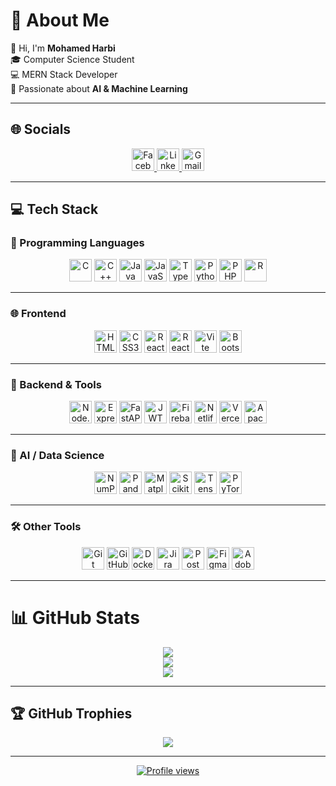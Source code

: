 # 💫 About Me
👋 Hi, I'm **Mohamed Harbi**  
🎓 Computer Science Student  
💻 MERN Stack Developer  
🤖 Passionate about **AI & Machine Learning**

---

## 🌐 Socials
<p align="center">
  <a href="https://www.facebook.com/mohamed.harbi.371662/">
    <img src="https://cdn.simpleicons.org/facebook/1877F2" width="36" height="36" alt="Facebook"/>
  </a>
  <a href="https://www.linkedin.com/in/mohamed-harbi-4385471ab">
    <img src="https://icons8.com/icon/8808/linkedin" width="36" height="36" alt="LinkedIn"/>
  </a>
  <a href="mailto:hrbim756@gmail.com">
    <img src="https://cdn.simpleicons.org/gmail/EA4335" width="36" height="36" alt="Gmail"/>
  </a>
</p>

---

## 💻 Tech Stack

### 🧠 Programming Languages
<p align="center">
  <img src="https://cdn.simpleicons.org/c/00599C" width="36" height="36" alt="C"/>
  <img src="https://cdn.simpleicons.org/cplusplus/00599C" width="36" height="36" alt="C++"/>
  <img src="https://cdn.simpleicons.org/java/F80000" width="36" height="36" alt="Java"/>
  <img src="https://cdn.simpleicons.org/javascript/F7DF1E" width="36" height="36" alt="JavaScript"/>
  <img src="https://cdn.simpleicons.org/typescript/3178C6" width="36" height="36" alt="TypeScript"/>
  <img src="https://cdn.simpleicons.org/python/3776AB" width="36" height="36" alt="Python"/>
  <img src="https://cdn.simpleicons.org/php/777BB4" width="36" height="36" alt="PHP"/>
  <img src="https://cdn.simpleicons.org/r/276DC3" width="36" height="36" alt="R"/>
</p>

---

### 🌐 Frontend
<p align="center">
  <img src="https://cdn.simpleicons.org/html5/E34F26" width="36" height="36" alt="HTML5"/>
  <img src="https://cdn.simpleicons.org/css3/1572B6" width="36" height="36" alt="CSS3"/>
  <img src="https://cdn.simpleicons.org/react/61DAFB" width="36" height="36" alt="React"/>
  <img src="https://cdn.simpleicons.org/react/61DAFB" width="36" height="36" alt="React Native"/>
  <img src="https://cdn.simpleicons.org/vite/646CFF" width="36" height="36" alt="Vite"/>
  <img src="https://cdn.simpleicons.org/bootstrap/7952B3" width="36" height="36" alt="Bootstrap"/>
</p>

---

### 🧰 Backend & Tools
<p align="center">
  <img src="https://cdn.simpleicons.org/node.js/339933" width="36" height="36" alt="Node.js"/>
  <img src="https://cdn.simpleicons.org/express/FFFFFF" width="36" height="36" alt="Express.js"/>
  <img src="https://cdn.simpleicons.org/fastapi/009688" width="36" height="36" alt="FastAPI"/>
  <img src="https://cdn.simpleicons.org/jsonwebtokens/000000" width="36" height="36" alt="JWT"/>
  <img src="https://cdn.simpleicons.org/firebase/FFCA28" width="36" height="36" alt="Firebase"/>
  <img src="https://cdn.simpleicons.org/netlify/00C7B7" width="36" height="36" alt="Netlify"/>
  <img src="https://cdn.simpleicons.org/vercel/FFFFFF" width="36" height="36" alt="Vercel"/>
  <img src="https://cdn.simpleicons.org/apache/D22128" width="36" height="36" alt="Apache"/>
</p>

---

### 🧠 AI / Data Science
<p align="center">
  <img src="https://cdn.simpleicons.org/numpy/4DABCF" width="36" height="36" alt="NumPy"/>
  <img src="https://cdn.simpleicons.org/pandas/FFCA00" width="36" height="36" alt="Pandas"/>
  <img src="https://cdn.simpleicons.org/matplotlib/11557C" width="36" height="36" alt="Matplotlib"/>
  <img src="https://cdn.simpleicons.org/scikitlearn/F7931E" width="36" height="36" alt="Scikit-Learn"/>
  <img src="https://cdn.simpleicons.org/tensorflow/FF6F00" width="36" height="36" alt="TensorFlow"/>
  <img src="https://cdn.simpleicons.org/pytorch/EE4C2C" width="36" height="36" alt="PyTorch"/>
</p>

---

### 🛠 Other Tools
<p align="center">
  <img src="https://cdn.simpleicons.org/git/F05032" width="36" height="36" alt="Git"/>
  <img src="https://cdn.simpleicons.org/github/FFFFFF" width="36" height="36" alt="GitHub"/>
  <img src="https://cdn.simpleicons.org/docker/2496ED" width="36" height="36" alt="Docker"/>
  <img src="https://cdn.simpleicons.org/jira/0052CC" width="36" height="36" alt="Jira"/>
  <img src="https://cdn.simpleicons.org/postman/FF6C37" width="36" height="36" alt="Postman"/>
  <img src="https://cdn.simpleicons.org/figma/F24E1E" width="36" height="36" alt="Figma"/>
  <img src="https://cdn.simpleicons.org/adobexd/FF61F6" width="36" height="36" alt="Adobe XD"/>
</p>

---

# 📊 GitHub Stats
<p align="center">
  <img src="https://github-readme-stats.vercel.app/api?username=Mharbi187&theme=tokyonight&hide_border=false&include_all_commits=true&count_private=true" />
  <br/>
  <img src="https://streak-stats.demolab.com/?user=Mharbi187&theme=tokyonight&hide_border=false" />
  <br/>
  <img src="https://github-readme-stats.vercel.app/api/top-langs/?username=Mharbi187&theme=tokyonight&hide_border=false&layout=compact" />
</p>

---

## 🏆 GitHub Trophies
<p align="center">
  <img src="https://github-profile-trophy.vercel.app/?username=Mharbi187&theme=tokyonight&no-frame=false&no-bg=true&margin-w=4" />
</p>

---

<p align="center">
  <a href="https://visitcount.itsvg.in">
    <img src="https://visitcount.itsvg.in/api?id=Mharbi187&icon=0&color=12" alt="Profile views"/>
  </a>
</p>
